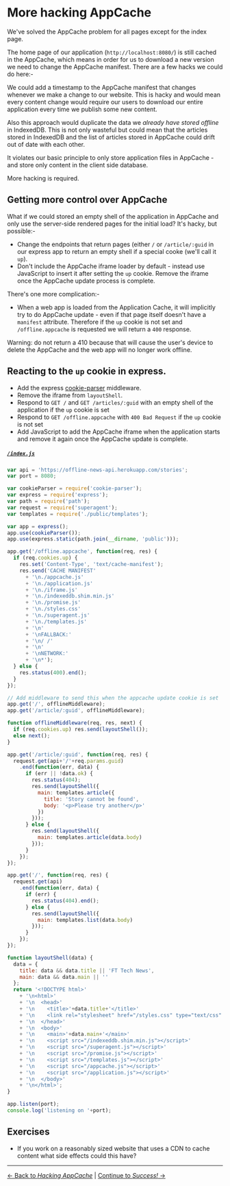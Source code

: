 # More hacking AppCache

We've solved the AppCache problem for all pages except for the index page.

The home page of our application (`http://localhost:8080/`) is still cached in the AppCache, which means in order for us to download a new version we need to change the AppCache manifest.  There are a few hacks we could do here:-

We could add a timestamp to the AppCache manifest that changes whenever we make a change to our website.  This is hacky and would mean every content change would require our users to download our entire application every time we publish some new content.

Also this approach would duplicate the data we *already have stored offline* in IndexedDB.  This is not only wasteful but could mean that the articles stored in IndexedDB and the list of articles stored in AppCache could drift out of date with each other.

It violates our basic principle to only store application files in AppCache - and store only content in the client side database.

More hacking is required.

## Getting more control over AppCache

What if we could stored an empty shell of the application in AppCache and only use the server-side rendered pages for the initial load?  It's hacky, but possible:-

- Change the endpoints that return pages (either `/` or `/article/:guid` in our express app to return an empty shell if a special cooke (we'll call it `up`).
- Don't include the AppCache iframe loader by default - instead use JavaScript to insert it after setting the `up` cookie.  Remove the iframe once the AppCache update process is complete.

There's one more complication:-

- When a web app is loaded from the Application Cache, it will implicitly try to do AppCache update - even if that page itself doesn't have a `manifest` attribute.  Therefore if the `up` cookie is not set and `/offline.appcache` is requested we will return a `400` response.

Warning: do not return a 410 because that will cause the user's device to delete the AppCache and the web app will no longer work offline.

## Reacting to the `up` cookie in express.

- Add the express [cookie-parser](https://github.com/expressjs/cookie-parser) middleware.
- Remove the iframe from `layoutShell`.
- Respond to `GET /` and `GET /articles/:guid` with an empty shell of the application if the `up` cookie is set
- Respond to `GET /offline.appcache` with `400 Bad Request` if the `up` cookie is not set
- Add JavaScript to add the AppCache iframe when the application starts and remove it again once the AppCache update is complete.

##### [`/index.js`](./index.js)

```js
var api = 'https://offline-news-api.herokuapp.com/stories';
var port = 8080;

var cookieParser = require('cookie-parser');
var express = require('express');
var path = require('path');
var request = require('superagent');
var templates = require('./public/templates');

var app = express();
app.use(cookieParser());
app.use(express.static(path.join(__dirname, 'public')));

app.get('/offline.appcache', function(req, res) {
  if (req.cookies.up) {
    res.set('Content-Type', 'text/cache-manifest');
    res.send('CACHE MANIFEST'
      + '\n./appcache.js'
      + '\n./application.js'
      + '\n./iframe.js'
      + '\n./indexeddb.shim.min.js'
      + '\n./promise.js'
      + '\n./styles.css'
      + '\n./superagent.js'
      + '\n./templates.js'
      + '\n'
      + '\nFALLBACK:'
      + '\n/ /'
      + '\n'
      + '\nNETWORK:'
      + '\n*');
  } else {
    res.status(400).end();
  }
});

// Add middleware to send this when the appcache update cookie is set
app.get('/', offlineMiddleware);
app.get('/article/:guid', offlineMiddleware);

function offlineMiddleware(req, res, next) {
  if (req.cookies.up) res.send(layoutShell());
  else next();
}

app.get('/article/:guid', function(req, res) {
  request.get(api+'/'+req.params.guid)
    .end(function(err, data) {
      if (err || !data.ok) {
        res.status(404);
        res.send(layoutShell({
          main: templates.article({
            title: 'Story cannot be found',
            body: '<p>Please try another</p>'
          })
        }));
      } else {
        res.send(layoutShell({
          main: templates.article(data.body)
        }));
      }
    });
});

app.get('/', function(req, res) {
  request.get(api)
    .end(function(err, data) {
      if (err) {
        res.status(404).end();
      } else {
        res.send(layoutShell({
          main: templates.list(data.body)
        }));
      }
    });
});

function layoutShell(data) {
  data = {
    title: data && data.title || 'FT Tech News',
    main: data && data.main || ''
  };
  return '<!DOCTYPE html>'
    + '\n<html>'
    + '\n  <head>'
    + '\n    <title>'+data.title+'</title>'
    + '\n    <link rel="stylesheet" href="/styles.css" type="text/css" media="all" />'
    + '\n  </head>'
    + '\n  <body>'
    + '\n    <main>'+data.main+'</main>'
    + '\n    <script src="/indexeddb.shim.min.js"></script>'
    + '\n    <script src="/superagent.js"></script>'
    + '\n    <script src="/promise.js"></script>'
    + '\n    <script src="/templates.js"></script>'
    + '\n    <script src="/appcache.js"></script>'
    + '\n    <script src="/application.js"></script>'
    + '\n  </body>'
    + '\n</html>';
}

app.listen(port);
console.log('listening on '+port);
```


## Exercises

- If you work on a reasonably sized website that uses a CDN to cache content what side effects could this have?

---

[← Back to *Hacking AppCache*](../03-hacking-appcache) | [Continue to *Success!* →](../05-success)
